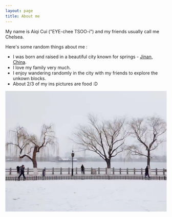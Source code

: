 ```yaml
---
layout: page
title: About me
---
```



My name is Aiqi Cui ("EYE-chee TSOO-i") and my friends usually call me Chelsea. 


Here's some random things about me :


- I was born and raised in a beautiful city known for springs - [Jinan, China](https://en.wikipedia.org/wiki/Jinan).
- I love my family very much.
- I enjoy wandering randomly in the city with my friends to explore the unkown blocks.
- About 2/3 of my ins pictures are food :D


![alt text](img/jinan2.jpeg)

